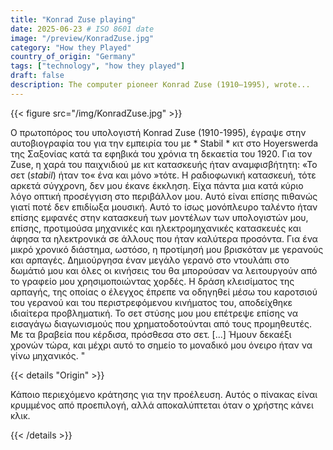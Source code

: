 ```yaml
---
title: "Konrad Zuse playing"
date: 2025-06-23 # ISO 8601 date
image: "/preview/KonradZuse.jpg"
category: "How they Played"
country_of_origin: "Germany"
tags: ["technology", "how they played"]
draft: false
description: The computer pioneer Konrad Zuse (1910–1995), wrote...
---
```




{{< figure src="/img/KonradZuse.jpg" >}}

Ο πρωτοπόρος του υπολογιστή Konrad Zuse (1910-1995), έγραψε στην αυτοβιογραφία του για την εμπειρία του με * Stabil * κιτ στο Hoyerswerda της Σαξονίας κατά τα εφηβικά του χρόνια τη δεκαετία του 1920. Για τον Zuse, η χαρά του παιχνιδιού με κιτ κατασκευής ήταν αναμφισβήτητη:
«Το σετ (*stabil*) ήταν το« ένα και μόνο »τότε. Η ραδιοφωνική κατασκευή, τότε αρκετά σύγχρονη, δεν μου έκανε έκκληση. Είχα πάντα μια κατά κύριο λόγο οπτική προσέγγιση στο περιβάλλον μου. Αυτό είναι επίσης πιθανώς γιατί ποτέ δεν επιδίωξα μουσική. Αυτό το ίσως μονόπλευρο ταλέντο ήταν επίσης εμφανές στην κατασκευή των μοντέλων των υπολογιστών μου, επίσης, προτιμούσα μηχανικές και ηλεκτρομηχανικές κατασκευές και άφησα τα ηλεκτρονικά σε άλλους που ήταν καλύτερα προσόντα. Για ένα μικρό χρονικό διάστημα, ωστόσο, η προτίμησή μου βρισκόταν με γερανούς και αρπαγές. Δημιούργησα έναν μεγάλο γερανό στο ντουλάπι στο δωμάτιό μου και όλες οι κινήσεις του θα μπορούσαν να λειτουργούν από το γραφείο μου χρησιμοποιώντας χορδές. Η δράση κλεισίματος της αρπαγής, της οποίας ο έλεγχος έπρεπε να οδηγηθεί μέσω του καροτσιού του γερανού και του περιστρεφόμενου κινήματος του, αποδείχθηκε ιδιαίτερα προβληματική. Το σετ στύσης μου μου επέτρεψε επίσης να εισαγάγω διαγωνισμούς που χρηματοδοτούνται από τους προμηθευτές. Με τα βραβεία που κέρδισα, πρόσθεσα στο σετ. [...] Ήμουν δεκαέξι χρονών τώρα, και μέχρι αυτό το σημείο το μοναδικό μου όνειρο ήταν να γίνω μηχανικός. "

{{< details "Origin" >}}

Κάποιο περιεχόμενο κράτησης για την προέλευση. Αυτός ο πίνακας είναι κρυμμένος από προεπιλογή, αλλά αποκαλύπτεται όταν ο χρήστης κάνει κλικ.

{{< /details >}}

